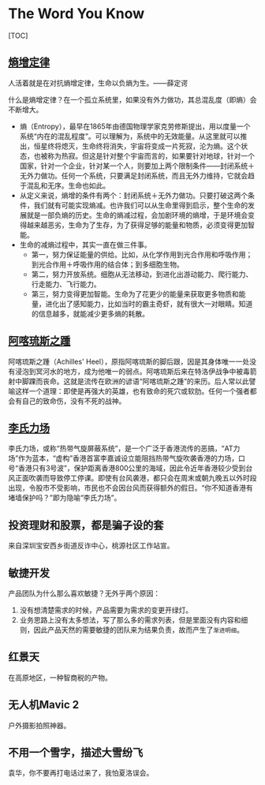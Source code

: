 

# The Word You Know

[TOC]

## [熵增定律](https://zhuanlan.zhihu.com/p/72896309)

人活着就是在对抗熵增定律，生命以负熵为生。——薛定谔

什么是熵增定律？在一个孤立系统里，如果没有外力做功，其总混乱度（即熵）会不断增大。

* 熵（Entropy），最早在1865年由德国物理学家克劳修斯提出，用以度量一个系统“内在的混乱程度”。可以理解为，系统中的无效能量。从这里就可以推出，恒星终将熄灭，生命终将消失，宇宙将变成一片死寂，沦为熵。这个状态，也被称为热寂。但这是针对整个宇宙而言的，如果要针对地球，针对一个国家，针对一个企业，针对某一个人，则要加上两个限制条件——封闭系统＋无外力做功。任何一个系统，只要满足封闭系统，而且无外力维持，它就会趋于混乱和无序。生命也如此。
* 从定义来说，熵增的条件有两个：封闭系统＋无外力做功。只要打破这两个条件，我们就有可能实现熵减。也许我们可以从生命里得到启示，整个生命的发展就是一部负熵的历史。生命的熵减过程，会加剧环境的熵增，于是环境会变得越来越恶劣，生命为了生存，为了获得足够的能量和物质，必须变得更加智能。
* 生命的减熵过程中，其实一直在做三件事。
  + 第一，努力保证能量的供给。比如，从化学作用到光合作用和呼吸作用；到光合作用＋呼吸作用的结合体；到多细胞生物。
  + 第二，努力开放系统。细胞从无法移动，到进化出游动能力、爬行能力、行走能力、飞行能力。
  + 第三，努力变得更加智能。生命为了花更少的能量来获取更多物质和能量，进化出了感知能力，比如当时的霸主奇虾，就有很大一对眼睛。知道的信息越多，就能减少更多熵的耗散。 


## [阿喀琉斯之踵](https://baike.baidu.com/item/%E9%98%BF%E5%96%80%E7%90%89%E6%96%AF%E4%B9%8B%E8%B8%B5)

阿喀琉斯之踵（Achilles' Heel），原指阿喀琉斯的脚后跟，因是其身体唯一一处没有浸泡到冥河水的地方，成为他唯一的弱点。阿喀琉斯后来在特洛伊战争中被毒箭射中脚踝而丧命。这就是流传在欧洲的谚语“阿喀琉斯之踵”的来历。后人常以此譬喻这样一个道理：即使是再强大的英雄，也有致命的死穴或软肋。任何一个强者都会有自己的致命伤，没有不死的战神。 


## [李氏力场](https://baike.baidu.com/item/%E6%9D%8E%E6%B0%8F%E5%8A%9B%E5%9C%BA)

李氏力场，或称“热带气旋屏蔽系统”，是一个广泛于香港流传的恶搞，“AT力场”作为蓝本，“虚构”香港首富李嘉诚设立能阻挡热带气旋吹袭香港的力场，口号“香港只有3号波”，保护距离香港800公里的海域，因此令近年香港较少受到台风正面吹袭而导致停工停课。即使有台风袭港，都只会在周末或朝九晚五以外时段出现，令股市不受影响，市民也不会因台风而获得额外的假日。“你不知道香港有堵墙保护吗？”即为隐喻“李氏力场”。



## 投资理财和股票，都是骗子设的套

来自深圳宝安西乡街道反诈中心，桃源社区工作站宣。


## 敏捷开发

产品团队为什么那么喜欢敏捷？无外乎两个原因：
1. 没有想清楚需求的时候，产品需要为需求的变更开绿灯。
2. 业务思路上没有太多想法，写了那么多的需求列表，但是里面没有内容和细则，因此产品天然的需要敏捷的团队来为结果负责，故而产生了`渐进明细`。


## 红景天

在高原地区，一种智商税的产物。


## 无人机Mavic 2

户外摄影拍照神器。


## 不用一个雪字，描述大雪纷飞

袁华，你不要再打电话过来了，我怕夏洛误会。

